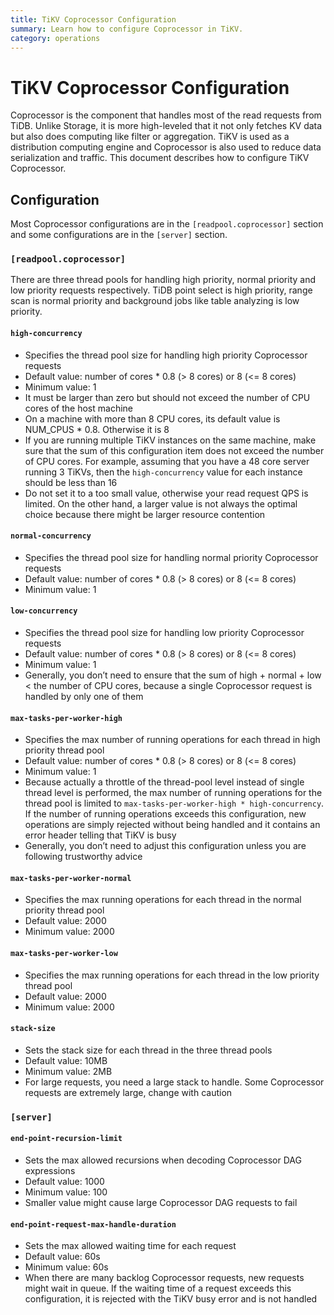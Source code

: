 ```yaml
---
title: TiKV Coprocessor Configuration 
summary: Learn how to configure Coprocessor in TiKV.
category: operations
---
```


# TiKV Coprocessor Configuration

Coprocessor is the component that handles most of the read requests from TiDB. Unlike Storage, it is more high-leveled that it not only fetches KV data but also does computing like filter or aggregation. TiKV is used as a distribution computing engine and Coprocessor is also used to reduce data serialization and traffic. This document describes how to configure TiKV Coprocessor.

## Configuration

Most Coprocessor configurations are in the `[readpool.coprocessor]` section and some configurations are in the `[server]` section.

### `[readpool.coprocessor]`

There are three thread pools for handling high priority, normal priority and low priority requests respectively. TiDB point select is high priority, range scan is normal priority and background jobs like table analyzing is low priority.

#### `high-concurrency`

- Specifies the thread pool size for handling high priority Coprocessor requests 
- Default value: number of cores * 0.8 (> 8 cores) or 8 (<= 8 cores)
- Minimum value: 1
- It must be larger than zero but should not exceed the number of CPU cores of the host machine
- On a machine with more than 8 CPU cores, its default value is NUM_CPUS * 0.8. Otherwise it is 8 
- If you are running multiple TiKV instances on the same machine, make sure that the sum of this configuration item does not exceed the number of CPU cores. For example, assuming that you have a 48 core server running 3 TiKVs, then the `high-concurrency` value for each instance should be less than 16
- Do not set it to a too small value, otherwise your read request QPS is limited. On the other hand, a larger value is not always the optimal choice because there might be larger resource contention

#### `normal-concurrency`

- Specifies the thread pool size for handling normal priority Coprocessor requests
- Default value: number of cores * 0.8 (> 8 cores) or 8 (<= 8 cores)
- Minimum value: 1

#### `low-concurrency`

- Specifies the thread pool size for handling low priority Coprocessor requests
- Default value: number of cores * 0.8 (> 8 cores) or 8 (<= 8 cores)
- Minimum value: 1
- Generally, you don’t need to ensure that the sum of high + normal + low < the number of CPU cores, because a single Coprocessor request is handled by only one of them

#### `max-tasks-per-worker-high`

- Specifies the max number of running operations for each thread in high priority thread pool
- Default value: number of cores * 0.8 (> 8 cores) or 8 (<= 8 cores)
- Minimum value: 1
- Because actually a throttle of the thread-pool level instead of single thread level is performed, the max number of running operations for the thread pool is limited to `max-tasks-per-worker-high * high-concurrency`. If the number of running operations exceeds this configuration, new operations are simply rejected without being handled and it contains an error header telling that TiKV is busy 
- Generally, you don’t need to adjust this configuration unless you are following trustworthy advice

#### `max-tasks-per-worker-normal`

- Specifies the max running operations for each thread in the normal priority thread pool
- Default value: 2000
- Minimum value: 2000

#### `max-tasks-per-worker-low`

- Specifies the max running operations for each thread in the low priority thread pool
- Default value: 2000
- Minimum value: 2000

#### `stack-size`

- Sets the stack size for each thread in the three thread pools 
- Default value: 10MB
- Minimum value: 2MB
- For large requests, you need a large stack to handle. Some Coprocessor requests are extremely large, change with caution

### `[server]`

#### `end-point-recursion-limit`

- Sets the max allowed recursions when decoding Coprocessor DAG expressions 
- Default value: 1000
- Minimum value: 100
- Smaller value might cause large Coprocessor DAG requests to fail

#### `end-point-request-max-handle-duration`

- Sets the max allowed waiting time for each request 
- Default value: 60s
- Minimum value: 60s
- When there are many backlog Coprocessor requests, new requests might wait in queue. If the waiting time of a request exceeds this configuration, it is rejected with the TiKV busy error and is not handled